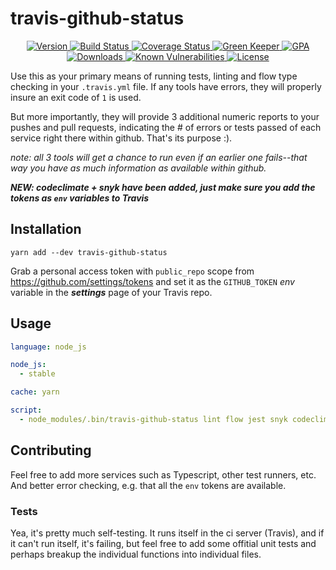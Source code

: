 # travis-github-status 

<p align="center">
  <a href="https://www.npmjs.com/package/travis-github-status">
    <img src="https://img.shields.io/npm/v/travis-github-status.svg" alt="Version" />
  </a>

  <a href="https://travis-ci.org/faceyspacey/travis-github-status">
    <img src="https://travis-ci.org/faceyspacey/travis-github-status.svg?branch=master" alt="Build Status" />
  </a>

  <a href="https://lima.codeclimate.com/github/faceyspacey/travis-github-status/coverage">
    <img src="https://lima.codeclimate.com/github/faceyspacey/travis-github-status/badges/coverage.svg" alt="Coverage Status"/>
  </a>

  <a href="https://greenkeeper.io">
    <img src="https://badges.greenkeeper.io/faceyspacey/travis-github-status.svg" alt="Green Keeper" />
  </a>

  <a href="https://lima.codeclimate.com/github/faceyspacey/travis-github-status">
    <img src="https://lima.codeclimate.com/github/faceyspacey/travis-github-status/badges/gpa.svg" alt="GPA" />
  </a>

  <a href="https://www.npmjs.com/package/travis-github-status">
    <img src="https://img.shields.io/npm/dt/travis-github-status.svg" alt="Downloads" />
  </a>
  
  <a href="https://snyk.io/test/github/faceyspacey/travis-github-status">
    <img src="https://snyk.io/test/github/faceyspacey/travis-github-status/badge.svg" alt="Known Vulnerabilities" data-canonical-src="https://snyk.io/test/github/faceyspacey/travis-github-status">
  </a>

  <a href="https://www.npmjs.com/package/travis-github-status">
    <img src="https://img.shields.io/npm/l/travis-github-status.svg" alt="License" />
  </a>
</p>


Use this as your primary means of running tests, linting and flow type checking
in your `.travis.yml` file. If any tools have errors, they will properly insure an exit code of `1` is used.

But more importantly, they will provide 3 additional numeric reports to your pushes and pull requests, indicating
the # of errors or tests passed of each service right there within github. That's its purpose :).

*note: all 3 tools will get a chance to run even if an earlier one fails--that way you have as much information as available
within github.*

***NEW: codeclimate + snyk have been added, just make sure you add the tokens as `env` variables to Travis***

## Installation
```yarn add --dev travis-github-status```

Grab a personal access token with `public_repo` scope from https://github.com/settings/tokens and set it as
the `GITHUB_TOKEN` *env* variable in the ***settings*** page of your Travis repo. 

## Usage
```yml
language: node_js

node_js:
  - stable

cache: yarn

script:
  - node_modules/.bin/travis-github-status lint flow jest snyk codeclimate #omit tools you don't want statuses for
```


## Contributing
Feel free to add more services such as Typescript, other test runners, etc. And better error checking, e.g.
that all the `env` tokens are available.

### Tests
Yea, it's pretty much self-testing. It runs itself in the ci server (Travis), and if it can't run itself, it's failing,
but feel free to add some offitial unit tests and perhaps breakup the individual functions into individual files.
